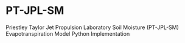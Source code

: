 # PT-JPL-SM
Priestley Taylor Jet Propulsion Laboratory Soil Moisture (PT-JPL-SM) Evapotranspiration Model Python Implementation
